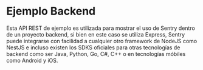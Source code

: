 Ejemplo Backend
===

Esta API REST de ejemplo es utilizada para mostrar el uso de Sentry dentro de un proyecto backend, si bien en este caso se utiliza Express, Sentry puede integrarse con facilidad a cualquier otro framework de NodeJS como NestJS e incluso existen los SDKS oficiales para otras tecnologías de backend como ser Java, Python, Go, C#, C++ o en tecnologías móbiles como Android y iOS.
